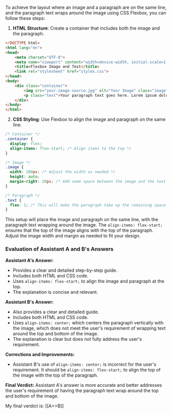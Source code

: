 
To achieve the layout where an image and a paragraph are on the same line, and the paragraph text wraps around the image using CSS Flexbox, you can follow these steps:

1. **HTML Structure**: Create a container that includes both the image and the paragraph.

```html
<!DOCTYPE html>
<html lang="en">
<head>
    <meta charset="UTF-8">
    <meta name="viewport" content="width=device-width, initial-scale=1.0">
    <title>Flexbox Image and Text</title>
    <link rel="stylesheet" href="styles.css">
</head>
<body>
    <div class="container">
        <img src="your-image-source.jpg" alt="Your Image" class="image">
        <p class="text">Your paragraph text goes here. Lorem ipsum dolor sit amet, consectetur adipiscing elit. Integer nec odio. Praesent libero. Sed cursus ante dapibus diam. Sed nisi. Nulla quis sem at nibh elementum imperdiet. Duis sagittis ipsum. Praesent mauris. Fusce nec tellus sed augue semper porta. Mauris massa. Vestibulum lacinia arcu eget nulla. Class aptent taciti sociosqu ad litora torquent per conubia nostra, per inceptos himenaeos.</p>
    </div>
</body>
</html>
```

2. **CSS Styling**: Use Flexbox to align the image and paragraph on the same line.

```css
/* Container */
.container {
  display: flex;
  align-items: flex-start; /* Align items to the top */
}

/* Image */
.image {
  width: 200px; /* Adjust the width as needed */
  height: auto;
  margin-right: 20px; /* Add some space between the image and the text */
}

/* Paragraph */
.text {
  flex: 1; /* This will make the paragraph take up the remaining space */
}
```

This setup will place the image and paragraph on the same line, with the paragraph text wrapping around the image. The `align-items: flex-start;` ensures that the top of the image aligns with the top of the paragraph. Adjust the image width and margin as needed to fit your design.

### Evaluation of Assistant A and B's Answers

**Assistant A's Answer:**
- Provides a clear and detailed step-by-step guide.
- Includes both HTML and CSS code.
- Uses `align-items: flex-start;` to align the image and paragraph at the top.
- The explanation is concise and relevant.

**Assistant B's Answer:**
- Also provides a clear and detailed guide.
- Includes both HTML and CSS code.
- Uses `align-items: center;` which centers the paragraph vertically with the image, which does not meet the user's requirement of wrapping text around the top and bottom of the image.
- The explanation is clear but does not fully address the user's requirement.

**Corrections and Improvements:**
- Assistant B's use of `align-items: center;` is incorrect for the user's requirement. It should be `align-items: flex-start;` to align the top of the image with the top of the paragraph.

**Final Verdict:**
Assistant A's answer is more accurate and better addresses the user's requirement of having the paragraph text wrap around the top and bottom of the image.

My final verdict is: [[A>>B]]